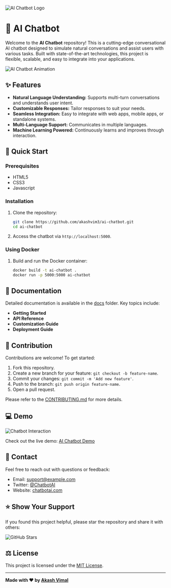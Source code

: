 ![AI Chatbot Logo](https://example.com/logo.png)

# 🤖 AI Chatbot

Welcome to the **AI Chatbot** repository! This is a cutting-edge conversational AI chatbot designed to simulate natural conversations and assist users with various tasks. Built with state-of-the-art technologies, this project is flexible, scalable, and easy to integrate into your applications.

![AI Chatbot Animation](https://example.com/animation.gif)

## ✨ Features

- **Natural Language Understanding:** Supports multi-turn conversations and understands user intent.
- **Customizable Responses:** Tailor responses to suit your needs.
- **Seamless Integration:** Easy to integrate with web apps, mobile apps, or standalone systems.
- **Multi-Language Support:** Communicates in multiple languages.
- **Machine Learning Powered:** Continuously learns and improves through interaction.

## 🚀 Quick Start

### Prerequisites

- HTML5
- CSS3 
- Javascript 

### Installation

1. Clone the repository:
   ```bash
   git clone https://github.com/akashvim3/ai-chatbot.git
   cd ai-chatbot
   ```

2. Access the chatbot via `http://localhost:5000`.

### Using Docker

1. Build and run the Docker container:
   ```bash
   docker build -t ai-chatbot .
   docker run -p 5000:5000 ai-chatbot
   ```

## 📖 Documentation

Detailed documentation is available in the [docs](./docs) folder. Key topics include:

- **Getting Started**
- **API Reference**
- **Customization Guide**
- **Deployment Guide**

## 🤝 Contribution

Contributions are welcome! To get started:

1. Fork this repository.
2. Create a new branch for your feature: `git checkout -b feature-name`.
3. Commit your changes: `git commit -m 'Add new feature'`.
4. Push to the branch: `git push origin feature-name`.
5. Open a pull request.

Please refer to the [CONTRIBUTING.md](./CONTRIBUTING.md) for more details.

## 💻 Demo

![Chatbot Interaction](https://example.com/demo.gif)

Check out the live demo: [AI Chatbot Demo](https://example.com/demo)

## 📧 Contact

Feel free to reach out with questions or feedback:

- Email: support@example.com
- Twitter: [@ChatbotAI](https://twitter.com/ChatbotAI)
- Website: [chatbotai.com](https://chatbotai.com)

## ⭐ Show Your Support

If you found this project helpful, please star the repository and share it with others:

![GitHub Stars](https://img.shields.io/github/stars/akashvim3/ai-chatbot)

## ⚖️ License

This project is licensed under the [MIT License](./LICENSE).

---

**Made with ❤️ by [Akash Vimal](https://github.com/akashvim3)**

